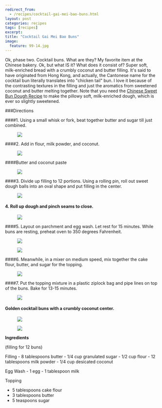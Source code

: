 ```yaml
---
redirect_from: 
  - /recipes/cocktail-gai-mei-bao-buns.html
layout: post
categories: recipes
tags: [recipes]
excerpt: 
title: "Cocktail Gai Mei Bao Buns"
image:
  feature: 99-14.jpg
---
```


Ok, phase two.  Cocktail buns.  What are they?  My favorite  item at the Chinese bakery.  Ok, but what IS it? What does it consist of?  Super soft, milk-enriched bread with a crumbly coconut and butter filling. It's said to have originated from Hong Kong, and actually, the Cantonese name for the cocktail bun literally translates into "chicken tail" bun.  I love it because of the contrasting textures in the filling and just the aromatics from sweetened coconut and butter melting together.  Note that you need the [Chinese Sweet Bun Dough Recipe](http://www.eastmeetskitchen.com/recipes/chinese-sweet-bun-dough.html) to make the pillowy soft, milk-enriched dough, which is ever so slightly sweetened. 



###Directions

####1. Using a small whisk or fork, beat together butter and sugar till just combined.
<figure> <img src='/images/99-4.jpg'> </figure>

####2. Add in flour, milk powder, and coconut.
<figure> <img src='/images/99-5.jpg'> </figure>

####Butter and coconut paste
<figure> <img src='/images/99-7.jpg'> </figure>

####3. Divide up filling to 12 portions.  Using a rolling pin, roll out sweet dough balls into an oval shape and put filling in the center.
<figure> <img src='/images/99-8.jpg'> </figure>

#### 4. Roll up dough and pinch seams to close.
<figure> <img src='/images/99-9.jpg'> </figure>

####5. Layout on parchment and egg wash.  Let rest for 15 minutes.  While buns are resting, preheat oven to 350 degrees Fahrenheit.
<figure> <img src='/images/99-10.jpg'> </figure>

<figure> <img src='/images/99-11.jpg'> </figure>

####6. Meanwhile, in a mixer on medium speed, mix together the cake flour, butter, and sugar for the topping.
<figure> <img src='/images/99-12.jpg'> </figure>

####7. Put the topping mixture in a plastic ziplock bag and pipe lines on top of the buns.  Bake for 13-15 minutes.
<figure> <img src='/images/99-13.jpg'> </figure>

#### Golden cocktail buns with a crumbly coconut center.
<figure> <img src='/images/99-1.jpg'> </figure>

<figure> <img src='/images/99-15.jpg'> </figure>



<section class='recipe'>
<p><strong>Ingredients</strong></p>

<p>(filling for 12 buns)</p>

<p>Filling
- 8 tablespoons butter
- 1/4 cup granulated sugar 
- 1/2 cup flour
- 12 tablespoons milk powder
- 1/4 cup desicated coconut </p>

<p>Egg Wash
- 1 egg
- 1 tablespoon milk</p>

<p>Topping</p>

<ul><li>5 tablespoons cake flour</li><li>3 tablespoons butter</li><li>5 teaspoons sugar</li></ul></section>